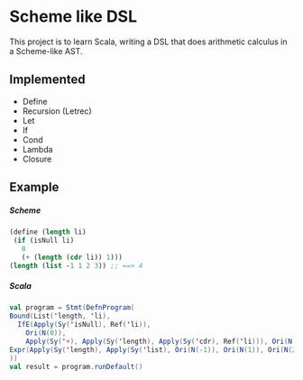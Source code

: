 # Scheme like DSL

This project is to learn Scala, writing a DSL that does arithmetic calculus in a Scheme-like AST.

## Implemented
- Define
- Recursion (Letrec)
- Let
- If
- Cond
- Lambda
- Closure

## Example
##### Scheme
```scheme
(define (length li)
 (if (isNull li)
   0
   (+ (length (cdr li)) 1)))
(length (list -1 1 2 3)) ;; ==> 4
```
##### Scala
```scala
val program = Stmt(DefnProgram(
Bound(List('length, 'li),
  IfE(Apply(Sy('isNull), Ref('li)),
    Ori(N(0)),
    Apply(Sy('+), Apply(Sy('length), Apply(Sy('cdr), Ref('li))), Ori(N(1))))),
Expr(Apply(Sy('length), Apply(Sy('list), Ori(N(-1)), Ori(N(1)), Ori(N(2)), Ori(N(3))) ))
))
val result = program.runDefault()
```